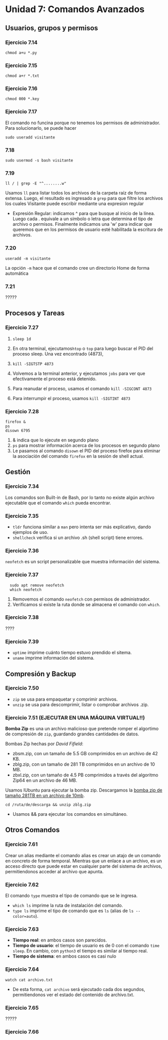 # Unidad 7: Comandos Avanzados
## Usuarios, grupos y permisos
### Ejercicio 7.14

`chmod a+u *.py`

### Ejercicio 7.15

`chmod a+r *.txt`

### Ejercicio 7.16

`chmod 000 *.key`

### Ejercicio 7.17

El comando no funcina porque no tenemos los permisos de administrador.
Para solucionarlo, se puede hacer

`sudo useradd visitante`

### 7.18

`sudo usermod -s bash visitante`

### 7.19

`ll / | grep -E "^........w"`

Usamos `ll` para listar todos los archivos de la carpeta raíz de forma extensa. Luego, el resultado es ingresado a `grep` para que filtre los archivos los cuales Visitante puede escribir mediante una expresion regular

* Expresión Regular: indicamos ^ para que busque al inicio de la línea. Luego cada . equivale a un símbolo o letra que determina el tipo de archivo o permisos. Finalmente indicamos una 'w' para indicar que queremos que en los permisos de usuario esté habilitada la escritura de archivos. 



### 7.20

`useradd -m visitante`

La opción `-m` hace que el comando cree un directorio Home de forma automática

### 7.21

?????


## Procesos y Tareas

### Ejercicio 7.27

1. `sleep 1d`

2. En otra terminal, ejecutamos`htop` o `top` para luego buscar el PID del proceso sleep. Una vez encontrado (4873),

3. `kill -SIGTSTP 4873`

4. Volvemos a la terminal anterior, y ejecutamos `jobs` para ver que efectivamente el proceso está detenido.

5. Para reanudar el proceso, usamos el comando `kill -SIGCONT 4873`

6. Para interrumpir el proceso, usamos `kill -SIGTINT 4873`

### Ejercicio 7.28

```
firefox &
ps
disown 6795
```

1. & indica que lo ejecute en segundo plano
2. `ps` para mostrar información acerca de los procesos en segundo plano
3. Le pasamos al comando `disown` el PID del proceso firefox para eliminar la asociación del comando `firefox` en la sesión de shell actual.
 

## Gestión

### Ejercicio 7.34

Los comandos son Built-in de Bash, por lo tanto no existe algún archivo ejecutable que el comando `which` pueda encontrar.


### Ejercicio 7.35

* `tldr` funciona similar a `man` pero intenta ser más explicativo, dando ejemplos de uso.
* `shellcheck` verifica si un archivo .sh (shell script) tiene errores.

### Ejercicio 7.36

`neofetch` es un script personalizable que muestra información del sistema.

### Ejercicio 7.37

```
  sudo apt remove neofetch
  which neofetch
```

1. Removemos el comando `neofetch` con permisos de administrador.
2. Verificamos si existe la ruta donde se almacena el comando con `which`.

### Ejercicio 7.38

????


### Ejercicio 7.39

* `uptime` imprime cuánto tiempo estuvo prendido el sitema.
* `uname` imprime información del sistema.

## Compresión y Backup

### Ejercicio 7.50

* `zip` se usa para empaquetar y comprimir archivos.
* `unzip` se usa para descomprimir, listar o comprobar archivos .zip.
 
### Ejercicio 7.51 (EJECUTAR EN UNA MÁQUINA VIRTUAL!!)
**Bomba Zip** es una un archivo malicioso que pretende romper el algortimo de compresión de `zip`, guardando grandes cantidades de datos.

Bombas Zip hechas por *David Fifield*:
* zbsm.zip, con un tamaño de 5.5 GB comprimidos en un archivo de 42 KB.
* zblg.zip, con un tamaño de 281 TB comprimidos en un archivo de 10 MB.
* zbxl.zip, con un tamaño de 4.5 PB comprimidos a través del algoritmo Zip64 en un archivo de 46 MB.

Usamos lUbuntu para ejecutar la bomba zip. Descargamos la [bomba zip de tamaño 281TB en un archivo de 10mb](https://www.bamsoftware.com/hacks/zipbomb/).

`cd /ruta/de/descarga && unzip zblg.zip`

* Usamos && para ejecutar los comandos en simultáneo.

## Otros Comandos

### Ejercicio 7.61

Crear un alias mediante el comando alias es crear un atajo de un comando en concreto de forma temporal. Mientras que un enlace a un archivo, es un acceso directo que puede estar en cualquier parte del sistema de archivos, permitiendonos acceder al archivo que apunta.

### Ejercicio 7.62

El comando `type` muestra el tipo de comando que se le ingresa.

* `which ls` imprime la ruta de instalación del comando.
* `type ls` imprime el tipo de comando que es `ls` (alias de `ls --color=auto`).

### Ejercicio 7.63

* **Tiempo real**: en ambos casos son parecidos.
* **Tiempo de usuario**: el tiempo de usuario es de 0 con el comando `time sleep`. En cambio, con `python3` el tiempo es similar al tiempo real.
* **Tiempo de sistema**: en ambos casos es casi nulo

### Ejercicio 7.64

`watch cat archivo.txt`

* De esta forma, `cat archivo` será ejecutado cada dos segundos, permitiendonos ver el estado del contenido de archivo.txt.

### Ejercicio 7.65

?????


### Ejercicio 7.66

